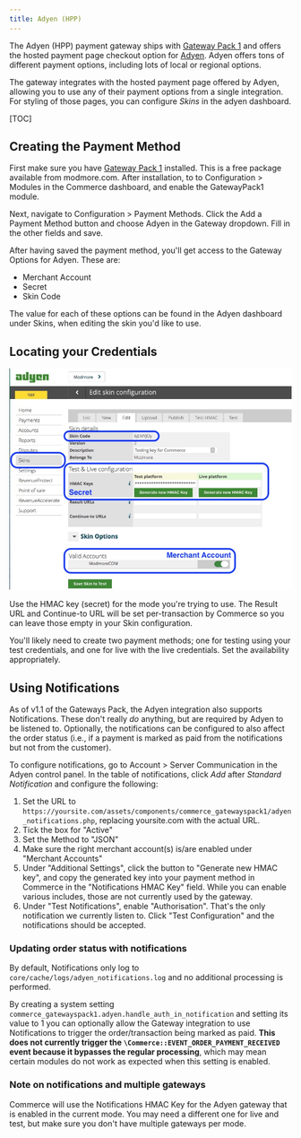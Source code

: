 ```yaml
---
title: Adyen (HPP)
---
```


The Adyen (HPP) payment gateway ships with [Gateway Pack 1](../Modules/Payments/GatewayPack1) and offers the hosted payment page checkout option for [Adyen](https://www.adyen.com). Adyen offers tons of different payment options, including lots of local or regional options.

The gateway integrates with the hosted payment page offered by Adyen, allowing you to use any of their payment options from a single integration. For styling of those pages, you can configure _Skins_ in the adyen dashboard.

[TOC]

## Creating the Payment Method

First make sure you have [Gateway Pack 1](../Modules/Payments/GatewayPack1) installed. This is a free package available from modmore.com. After installation, to to Configuration > Modules in the Commerce dashboard, and enable the GatewayPack1 module.

Next, navigate to Configuration > Payment Methods. Click the Add a Payment Method button and choose Adyen in the Gateway dropdown. Fill in the other fields and save. 

After having saved the payment method, you'll get access to the Gateway Options for Adyen. These are:

- Merchant Account
- Secret
- Skin Code

The value for each of these options can be found in the Adyen dashboard under Skins, when editing the skin you'd like to use. 

## Locating your Credentials

![Screenshot showing the Adyen skin edit page and where to find the right values](../../images/gateways/adyen-skin.jpg)

Use the HMAC key (secret) for the mode you're trying to use. The Result URL and Continue-to URL will be set per-transaction by Commerce so you can leave those empty in your Skin configuration.

You'll likely need to create two payment methods; one for testing using your test credentials, and one for live with the live credentials. Set the availability appropriately.


## Using Notifications

As of v1.1 of the Gateways Pack, the Adyen integration also supports Notifications. These don't really _do_ anything, but are required by Adyen to be listened to. Optionally, the notifications can be configured to also affect the order status (i.e., if a payment is marked as paid from the notifications but not from the customer). 

To configure notifications, go to Account > Server Communication in the Adyen control panel. In the table of notifications, click _Add_ after _Standard Notification_ and configure the following:

1. Set the URL to `https://yoursite.com/assets/components/commerce_gatewayspack1/adyen_notifications.php`, replacing yoursite.com with the actual URL.
2. Tick the box for "Active"
3. Set the Method to "JSON"
4. Make sure the right merchant account(s) is/are enabled under "Merchant Accounts"
5. Under "Additional Settings", click the button to "Generate new HMAC key", and copy the generated key into your payment method in Commerce in the "Notifications HMAC Key" field. While you can enable various includes, those are not currently used by the gateway.
6. Under "Test Notifications", enable "Authorisation". That's the only notification we currently listen to. Click "Test Configuration" and the notifications should be accepted. 

### Updating order status with notifications

By default, Notifications only log to `core/cache/logs/adyen_notifications.log` and no additional processing is performed. 

By creating a system setting `commerce_gatewayspack1.adyen.handle_auth_in_notification` and setting its value to 1 you can optionally allow the Gateway integration to use Notifications to trigger the order/transaction being marked as paid. **This does not currently trigger the `\Commerce::EVENT_ORDER_PAYMENT_RECEIVED` event because it bypasses the regular processing**, which may mean certain modules do not work as expected when this setting is enabled. 

### Note on notifications and multiple gateways

Commerce will use the Notifications HMAC Key for the Adyen gateway that is enabled in the current mode. You may need a different one for live and test, but make sure you don't have multiple gateways per mode.

